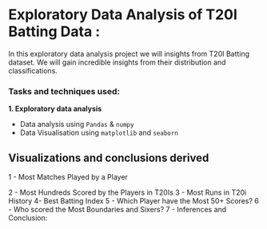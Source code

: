 # Exploratory Data Analysis of T20I Batting Data :

In this exploratory data analysis project we will insights from T20I Batting dataset. We will gain incredible insights from their distribution and classifications.

### Tasks and techniques used:

**1. Exploratory data analysis**
- Data analysis using `Pandas` & `numpy`
- Data Visualisation using `matplotlib` and `seaborn`

## Visualizations and conclusions derived
1 - Most Matches Played by a Player

2 - Most Hundreds Scored by the Players in T20Is
3 - Most Runs in T20i History
4- Best Batting Index 
5 - Which Player have the Most 50+ Scores?
6 - Who scored the Most Boundaries and Sixers?
7 - Inferences and Conclusion:

